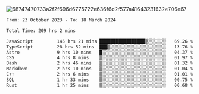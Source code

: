 ![68747470733a2f2f696d6775722e636f6d2f577a41643231632e706e67](https://github.com/koreoxy/koreoxy/assets/73381115/a29b30a2-7b86-4bf1-a3b8-5e7cb8eb1ab0)




<!--START_SECTION:waka-->

```txt
From: 23 October 2023 - To: 18 March 2024

Total Time: 209 hrs 2 mins

JavaScript         145 hrs 21 mins █████████████████▒░░░░░░░   69.26 %
TypeScript         28 hrs 52 mins  ███▒░░░░░░░░░░░░░░░░░░░░░   13.76 %
Astro              9 hrs 10 mins   █░░░░░░░░░░░░░░░░░░░░░░░░   04.37 %
CSS                4 hrs 8 mins    ▒░░░░░░░░░░░░░░░░░░░░░░░░   01.97 %
Bash               2 hrs 46 mins   ▒░░░░░░░░░░░░░░░░░░░░░░░░   01.32 %
Markdown           2 hrs 10 mins   ▒░░░░░░░░░░░░░░░░░░░░░░░░   01.04 %
C++                2 hrs 6 mins    ▒░░░░░░░░░░░░░░░░░░░░░░░░   01.01 %
SQL                1 hr 33 mins    ▒░░░░░░░░░░░░░░░░░░░░░░░░   00.75 %
Rust               1 hr 25 mins    ▒░░░░░░░░░░░░░░░░░░░░░░░░   00.68 %
```

<!--END_SECTION:waka-->
